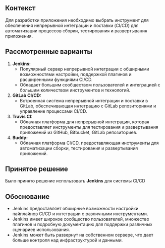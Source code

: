 ## Контекст

Для разработки приложения необходимо выбрать инструмент для обеспечения непрерывной интеграции и поставки (CI/CD) для автоматизации процессов сборки, тестирования и развертывания приложения.

## Рассмотренные варианты

1. **Jenkins:**
    - Популярный сервер непрерывной интеграции с обширными возможностями настройки, поддержкой плагинов и расширенными функциями CI/CD.
    - Обладает большим сообществом пользователей и интеграцией с большим количеством инструментов и технологий.
2. **GitLab CI/CD:**
    - Встроенная система непрерывной интеграции и поставки в GitLab, обеспечивающая интеграцию с GitLab репозиториями и управление процессами CI/CD.
3. **Travis CI:**
    - Облачная платформа для непрерывной интеграции, которая предоставляет инструменты для тестирования и развертывания приложений из GitHub, Bitbucket, GitLab репозиториев.
4. **Buddy:**
    - Облачная платформа CI/CD, предоставляющая инструменты для автоматизации сборки, тестирования и развертывания приложений.

## Принятое решение

Было принято решение использовать **Jenkins** для системы CI/CD

## Обоснование

- Jenkins предоставляет обширные возможности настройки пайплайнов CI/CD и интеграции с различными инструментами.
- Jenkins имеет широкое сообщество пользователей, множество плагинов и подробную документацию для поддержки различных сценариев использования.
- Jenkins может быть развернут на собственном сервере, что дает больше контроля над инфраструктурой и данными.